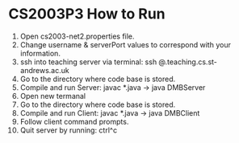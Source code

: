 # CS2003P3 How to Run

1. Open cs2003-net2.properties file.
2. Change username & serverPort values to correspond with your information.
3. ssh into teaching server via terminal: ssh <username>@<username>.teaching.cs.st-andrews.ac.uk
4. Go to the directory where code base is stored.
5. Compile and run Server: javac *.java -> java DMBServer
6. Open new termanal
7. Go to the directory where code base is stored.
8. Compile and run Client: javac *.java -> java DMBClient
9. Follow client command prompts.
10. Quit server by running: ctrl^c
